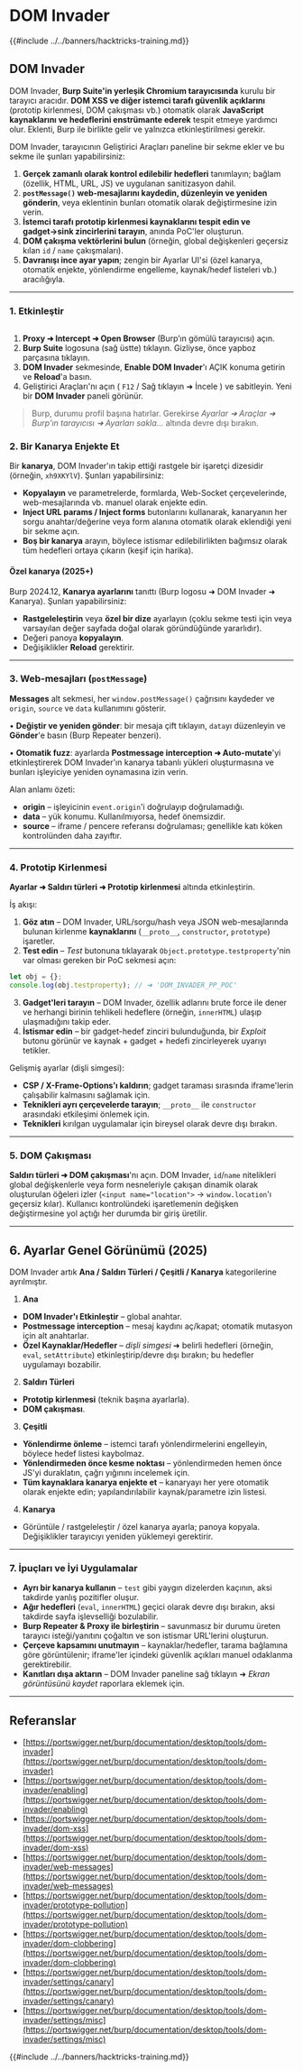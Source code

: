 # DOM Invader

{{#include ../../banners/hacktricks-training.md}}

## DOM Invader

DOM Invader, **Burp Suite'in yerleşik Chromium tarayıcısında** kurulu bir tarayıcı aracıdır. **DOM XSS ve diğer istemci tarafı güvenlik açıklarını** (prototip kirlenmesi, DOM çakışması vb.) otomatik olarak **JavaScript kaynaklarını ve hedeflerini enstrümante ederek** tespit etmeye yardımcı olur. Eklenti, Burp ile birlikte gelir ve yalnızca etkinleştirilmesi gerekir.

DOM Invader, tarayıcının Geliştirici Araçları paneline bir sekme ekler ve bu sekme ile şunları yapabilirsiniz:

1. **Gerçek zamanlı olarak kontrol edilebilir hedefleri** tanımlayın; bağlam (özellik, HTML, URL, JS) ve uygulanan sanitizasyon dahil.
2. **`postMessage()` web-mesajlarını kaydedin, düzenleyin ve yeniden gönderin**, veya eklentinin bunları otomatik olarak değiştirmesine izin verin.
3. **İstemci tarafı prototip kirlenmesi kaynaklarını tespit edin ve gadget→sink zincirlerini tarayın**, anında PoC'ler oluşturun.
4. **DOM çakışma vektörlerini bulun** (örneğin, global değişkenleri geçersiz kılan `id` / `name` çakışmaları).
5. **Davranışı ince ayar yapın**; zengin bir Ayarlar UI'si (özel kanarya, otomatik enjekte, yönlendirme engelleme, kaynak/hedef listeleri vb.) aracılığıyla.

---

### 1. Etkinleştir

<figure><img src="../../images/image (1129).png" alt=""><figcaption></figcaption></figure>

1. **Proxy ➜ Intercept ➜ Open Browser** (Burp’ın gömülü tarayıcısı) açın.
2. **Burp Suite** logosuna (sağ üstte) tıklayın. Gizliyse, önce yapboz parçasına tıklayın.
3. **DOM Invader** sekmesinde, **Enable DOM Invader**'ı AÇIK konuma getirin ve **Reload**'a basın.
4. Geliştirici Araçları'nı açın ( `F12` / Sağ tıklayın ➜ İncele ) ve sabitleyin. Yeni bir **DOM Invader** paneli görünür.

> Burp, durumu profil başına hatırlar. Gerekirse *Ayarlar ➜ Araçlar ➜ Burp’ın tarayıcısı ➜ Ayarları sakla...* altında devre dışı bırakın.

### 2. Bir Kanarya Enjekte Et

Bir **kanarya**, DOM Invader'ın takip ettiği rastgele bir işaretçi dizesidir (örneğin, `xh9XKYlV`). Şunları yapabilirsiniz:

* **Kopyalayın** ve parametrelerde, formlarda, Web-Socket çerçevelerinde, web-mesajlarında vb. manuel olarak enjekte edin.
* **Inject URL params / Inject forms** butonlarını kullanarak, kanaryanın her sorgu anahtar/değerine veya form alanına otomatik olarak eklendiği yeni bir sekme açın.
* **Boş bir kanarya** arayın, böylece istismar edilebilirlikten bağımsız olarak tüm hedefleri ortaya çıkarın (keşif için harika).

#### Özel kanarya (2025+)

Burp 2024.12, **Kanarya ayarlarını** tanıttı (Burp logosu ➜ DOM Invader ➜ Kanarya). Şunları yapabilirsiniz:

* **Rastgeleleştirin** veya **özel bir dize** ayarlayın (çoklu sekme testi için veya varsayılan değer sayfada doğal olarak göründüğünde yararlıdır).
* Değeri panoya **kopyalayın**.
* Değişiklikler **Reload** gerektirir.

---

### 3. Web-mesajları (`postMessage`)

**Messages** alt sekmesi, her `window.postMessage()` çağrısını kaydeder ve `origin`, `source` ve `data` kullanımını gösterir.

• **Değiştir ve yeniden gönder**: bir mesaja çift tıklayın, `data`yı düzenleyin ve **Gönder**'e basın (Burp Repeater benzeri).

• **Otomatik fuzz**: ayarlarda **Postmessage interception ➜ Auto-mutate**'yi etkinleştirerek DOM Invader'ın kanarya tabanlı yükleri oluşturmasına ve bunları işleyiciye yeniden oynamasına izin verin.

Alan anlamı özeti:

* **origin** – işleyicinin `event.origin`'i doğrulayıp doğrulamadığı.
* **data** – yük konumu. Kullanılmıyorsa, hedef önemsizdir.
* **source** – iframe / pencere referansı doğrulaması; genellikle katı köken kontrolünden daha zayıftır.

---

### 4. Prototip Kirlenmesi

**Ayarlar ➜ Saldırı türleri ➜ Prototip kirlenmesi** altında etkinleştirin.

İş akışı:

1. **Göz atın** – DOM Invader, URL/sorgu/hash veya JSON web-mesajlarında bulunan kirlenme **kaynaklarını** (`__proto__`, `constructor`, `prototype`) işaretler.
2. **Test edin** – *Test* butonuna tıklayarak `Object.prototype.testproperty`'nin var olması gereken bir PoC sekmesi açın:

```javascript
let obj = {};
console.log(obj.testproperty); // ➜ 'DOM_INVADER_PP_POC'
```
3. **Gadget'leri tarayın** – DOM Invader, özellik adlarını brute force ile dener ve herhangi birinin tehlikeli hedeflere (örneğin, `innerHTML`) ulaşıp ulaşmadığını takip eder.
4. **İstismar edin** – bir gadget-hedef zinciri bulunduğunda, bir *Exploit* butonu görünür ve kaynak + gadget + hedefi zincirleyerek uyarıyı tetikler.

Gelişmiş ayarlar (dişli simgesi):

* **CSP / X-Frame-Options'ı kaldırın**; gadget taraması sırasında iframe'lerin çalışabilir kalmasını sağlamak için.
* **Teknikleri ayrı çerçevelerde tarayın**; `__proto__` ile `constructor` arasındaki etkileşimi önlemek için.
* **Teknikleri** kırılgan uygulamalar için bireysel olarak devre dışı bırakın.

---

### 5. DOM Çakışması

**Saldırı türleri ➜ DOM çakışması**'nı açın. DOM Invader, `id`/`name` nitelikleri global değişkenlerle veya form nesneleriyle çakışan dinamik olarak oluşturulan öğeleri izler (`<input name="location">` → `window.location`'ı geçersiz kılar). Kullanıcı kontrolündeki işaretlemenin değişken değiştirmesine yol açtığı her durumda bir giriş üretilir.

---

## 6. Ayarlar Genel Görünümü (2025)

DOM Invader artık **Ana / Saldırı Türleri / Çeşitli / Kanarya** kategorilerine ayrılmıştır.

1. **Ana**
* **DOM Invader'ı Etkinleştir** – global anahtar.
* **Postmessage interception** – mesaj kaydını aç/kapat; otomatik mutasyon için alt anahtarlar.
* **Özel Kaynaklar/Hedefler** – *dişli simgesi* ➜ belirli hedefleri (örneğin, `eval`, `setAttribute`) etkinleştirip/devre dışı bırakın; bu hedefler uygulamayı bozabilir.

2. **Saldırı Türleri**
* **Prototip kirlenmesi** (teknik başına ayarlarla).
* **DOM çakışması**.

3. **Çeşitli**
* **Yönlendirme önleme** – istemci tarafı yönlendirmelerini engelleyin, böylece hedef listesi kaybolmaz.
* **Yönlendirmeden önce kesme noktası** – yönlendirmeden hemen önce JS'yi duraklatın, çağrı yığınını incelemek için.
* **Tüm kaynaklara kanarya enjekte et** – kanaryayı her yere otomatik olarak enjekte edin; yapılandırılabilir kaynak/parametre izin listesi.

4. **Kanarya**
* Görüntüle / rastgeleleştir / özel kanarya ayarla; panoya kopyala. Değişiklikler tarayıcıyı yeniden yüklemeyi gerektirir.

---

### 7. İpuçları ve İyi Uygulamalar

* **Ayrı bir kanarya kullanın** – `test` gibi yaygın dizelerden kaçının, aksi takdirde yanlış pozitifler oluşur.
* **Ağır hedefleri** (`eval`, `innerHTML`) geçici olarak devre dışı bırakın, aksi takdirde sayfa işlevselliği bozulabilir.
* **Burp Repeater & Proxy ile birleştirin** – savunmasız bir durumu üreten tarayıcı isteği/yanıtını çoğaltın ve son istismar URL'lerini oluşturun.
* **Çerçeve kapsamını unutmayın** – kaynaklar/hedefler, tarama bağlamına göre görüntülenir; iframe'ler içindeki güvenlik açıkları manuel odaklanma gerektirebilir.
* **Kanıtları dışa aktarın** – DOM Invader paneline sağ tıklayın ➜ *Ekran görüntüsünü kaydet* raporlara eklemek için.

---

## Referanslar

- [https://portswigger.net/burp/documentation/desktop/tools/dom-invader](https://portswigger.net/burp/documentation/desktop/tools/dom-invader)
- [https://portswigger.net/burp/documentation/desktop/tools/dom-invader/enabling](https://portswigger.net/burp/documentation/desktop/tools/dom-invader/enabling)
- [https://portswigger.net/burp/documentation/desktop/tools/dom-invader/dom-xss](https://portswigger.net/burp/documentation/desktop/tools/dom-invader/dom-xss)
- [https://portswigger.net/burp/documentation/desktop/tools/dom-invader/web-messages](https://portswigger.net/burp/documentation/desktop/tools/dom-invader/web-messages)
- [https://portswigger.net/burp/documentation/desktop/tools/dom-invader/prototype-pollution](https://portswigger.net/burp/documentation/desktop/tools/dom-invader/prototype-pollution)
- [https://portswigger.net/burp/documentation/desktop/tools/dom-invader/dom-clobbering](https://portswigger.net/burp/documentation/desktop/tools/dom-invader/dom-clobbering)
- [https://portswigger.net/burp/documentation/desktop/tools/dom-invader/settings/canary](https://portswigger.net/burp/documentation/desktop/tools/dom-invader/settings/canary)
- [https://portswigger.net/burp/documentation/desktop/tools/dom-invader/settings/misc](https://portswigger.net/burp/documentation/desktop/tools/dom-invader/settings/misc)

{{#include ../../banners/hacktricks-training.md}}
